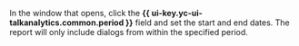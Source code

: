 In the window that opens, click the **{{ ui-key.yc-ui-talkanalytics.common.period }}** field and set the start and end dates. The report will only include dialogs from within the specified period.
